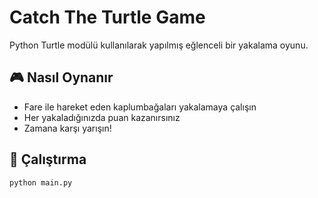 # Catch The Turtle Game

Python Turtle modülü kullanılarak yapılmış eğlenceli bir yakalama oyunu.

## 🎮 Nasıl Oynanır
- Fare ile hareket eden kaplumbağaları yakalamaya çalışın
- Her yakaladığınızda puan kazanırsınız
- Zamana karşı yarışın!

## 🚀 Çalıştırma
```bash
python main.py